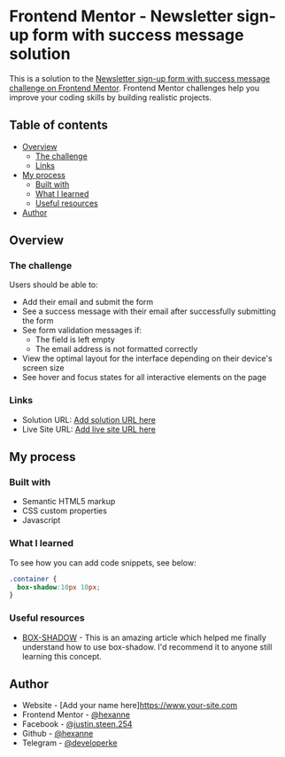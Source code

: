 # Frontend Mentor - Newsletter sign-up form with success message solution

This is a solution to the [Newsletter sign-up form with success message challenge on Frontend Mentor](https://www.frontendmentor.io/challenges/newsletter-signup-form-with-success-message-3FC1AZbNrv). Frontend Mentor challenges help you improve your coding skills by building realistic projects. 

## Table of contents

- [Overview](#overview)
  - [The challenge](#the-challenge)
  - [Links](#links)
- [My process](#my-process)
  - [Built with](#built-with)
  - [What I learned](#what-i-learned)
  - [Useful resources](#useful-resources)
- [Author](#author)

## Overview

### The challenge

Users should be able to:

- Add their email and submit the form
- See a success message with their email after successfully submitting the form
- See form validation messages if:
  - The field is left empty
  - The email address is not formatted correctly
- View the optimal layout for the interface depending on their device's screen size
- See hover and focus states for all interactive elements on the page

### Links

- Solution URL: [Add solution URL here](https://your-solution-url.com)
- Live Site URL: [Add live site URL here](https://your-live-site-url.com)

## My process

### Built with

- Semantic HTML5 markup
- CSS custom properties
- Javascript

### What I learned

To see how you can add code snippets, see below:

```css
.container {
  box-shadow:10px 10px;
}
```

### Useful resources

- [BOX-SHADOW](https://www.w3schools.com/css/css3_shadows_box.asp) - This is an amazing article which helped me finally understand how to use box-shadow. I'd recommend it to anyone still learning this concept.

## Author

- Website - [Add your name here]https://www.your-site.com
- Frontend Mentor - [@hexanne](https://www.frontendmentor.io/profile/hexanne)
- Facebook - [@justin.steen.254](https://www.facebook.com/justin.steen.254)
- Github - [@hexanne](https://www.github.com/hexanne)
- Telegram - [@developerke](https://t.me/developerke)
